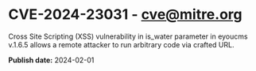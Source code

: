 # CVE-2024-23031 - cve@mitre.org

Cross Site Scripting (XSS) vulnerability in is_water parameter in eyoucms v.1.6.5 allows a remote attacker to run arbitrary code via crafted URL.

**Publish date:** 2024-02-01
